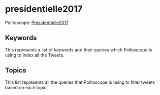 # presidentielle2017
Politoscope: [Presidentielle2017](https://presidentielle2017.iscpif.fr)

## Keywords
This represents a list of keywords and their queries which Politoscope is using to index all the Tweets.

## Topics
This list represents all the queries that Politoscope is using to filter tweets based on each topic.